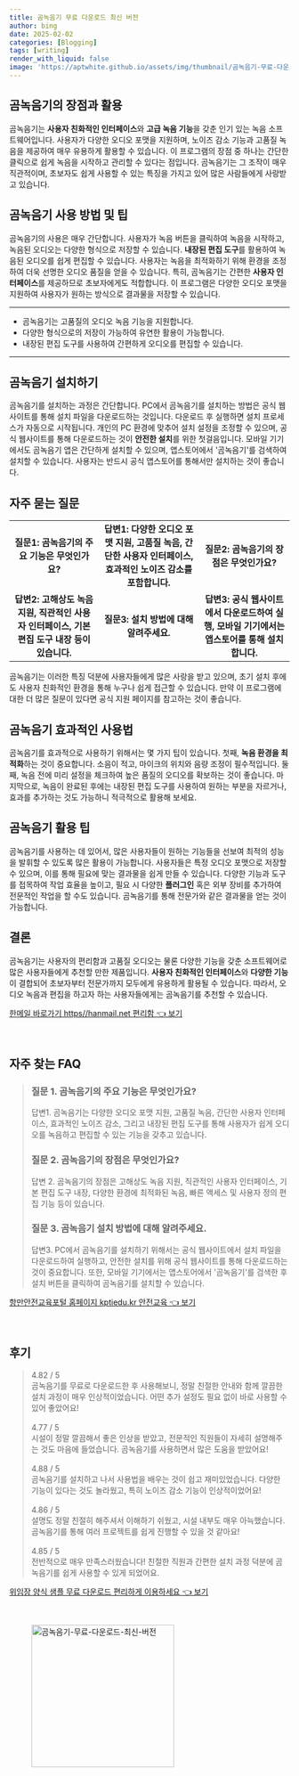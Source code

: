 ```yaml
---
title: 곰녹음기 무료 다운로드 최신 버전
author: bing
date: 2025-02-02
categories: [Blogging]
tags: [writing]
render_with_liquid: false
image: 'https://aptwhite.github.io/assets/img/thumbnail/곰녹음기-무료-다운로드-최신-버전.webp'
---
```



<h2 id='곰녹음기_소개'>곰녹음기의 장점과 활용</h2>

<p>곰녹음기는 <b>사용자 친화적인 인터페이스</b>와 <b>고급 녹음 기능</b>을 갖춘 인기 있는 녹음 소프트웨어입니다. 사용자가 다양한 오디오 포맷을 지원하며, 노이즈 감소 기능과 고품질 녹음을 제공하여 매우 유용하게 활용할 수 있습니다. 이 프로그램의 장점 중 하나는 간단한 클릭으로 쉽게 녹음을 시작하고 관리할 수 있다는 점입니다. 곰녹음기는 그 조작이 매우 직관적이며, 초보자도 쉽게 사용할 수 있는 특징을 가지고 있어 많은 사람들에게 사랑받고 있습니다.</p>

<h2 id='사용법_및_팁'>곰녹음기 사용 방법 및 팁</h2>

<p>곰녹음기의 사용은 매우 간단합니다. 사용자가 녹음 버튼을 클릭하여 녹음을 시작하고, 녹음된 오디오는 다양한 형식으로 저장할 수 있습니다. <b>내장된 편집 도구</b>를 활용하여 녹음된 오디오를 쉽게 편집할 수 있습니다. 사용자는 녹음을 최적화하기 위해 환경을 조정하여 더욱 선명한 오디오 품질을 얻을 수 있습니다. 특히, 곰녹음기는 간편한 <b>사용자 인터페이스</b>를 제공하므로 초보자에게도 적합합니다. 이 프로그램은 다양한 오디오 포맷을 지원하여 사용자가 원하는 방식으로 결과물을 저장할 수 있습니다.</p>

<hr />

<ul>
    <li>곰녹음기는 고품질의 오디오 녹음 기능을 지원합니다.</li>
    <li>다양한 형식으로의 저장이 가능하여 유연한 활용이 가능합니다.</li>
    <li>내장된 편집 도구를 사용하여 간편하게 오디오를 편집할 수 있습니다.</li>
</ul>

<hr />

<h2 id='설치_방법'>곰녹음기 설치하기</h2>

<p>곰녹음기를 설치하는 과정은 간단합니다. PC에서 곰녹음기를 설치하는 방법은 공식 웹사이트를 통해 설치 파일을 다운로드하는 것입니다. 다운로드 후 실행하면 설치 프로세스가 자동으로 시작됩니다. 개인의 PC 환경에 맞추어 설치 설정을 조정할 수 있으며, 공식 웹사이트를 통해 다운로드하는 것이 <b>안전한 설치</b>를 위한 첫걸음입니다. 모바일 기기에서도 곰녹음기 앱은 간단하게 설치할 수 있으며, 앱스토어에서 '곰녹음기'를 검색하여 설치할 수 있습니다. 사용자는 반드시 공식 앱스토어를 통해서만 설치하는 것이 좋습니다.</p>

<h2 id='자주_묻는_질문'>자주 묻는 질문</h2>

<table>
    <tr>
        <td style="text-align: center; height: 17px;"><b>질문1: 곰녹음기의 주요 기능은 무엇인가요?</b></td>
        <td style="text-align: center; height: 17px;"><b>답변1: 다양한 오디오 포맷 지원, 고품질 녹음, 간단한 사용자 인터페이스, 효과적인 노이즈 감소를 포함합니다.</b></td>
        <td style="text-align: center; height: 17px;"><b>질문2: 곰녹음기의 장점은 무엇인가요?</b></td>
    </tr>
    <tr>
        <td style="text-align: center; height: 17px;"><b>답변2: 고해상도 녹음 지원, 직관적인 사용자 인터페이스, 기본 편집 도구 내장 등이 있습니다.</b></td>
        <td style="text-align: center; height: 17px;"><b>질문3: 설치 방법에 대해 알려주세요.</b></td>
        <td style="text-align: center; height: 17px;"><b>답변3: 공식 웹사이트에서 다운로드하여 실행, 모바일 기기에서는 앱스토어를 통해 설치합니다.</b></td>
    </tr>
</table>

<p>곰녹음기는 이러한 특징 덕분에 사용자들에게 많은 사랑을 받고 있으며, 초기 설치 후에도 사용자 친화적인 환경을 통해 누구나 쉽게 접근할 수 있습니다. 만약 이 프로그램에 대한 더 많은 질문이 있다면 공식 지원 페이지를 참고하는 것이 좋습니다.</p>

<h2 id='효과적인_사용법'>곰녹음기 효과적인 사용법</h2>

<p>곰녹음기를 효과적으로 사용하기 위해서는 몇 가지 팁이 있습니다. 첫째, <b>녹음 환경을 최적화</b>하는 것이 중요합니다. 소음이 적고, 마이크의 위치와 음량 조정이 필수적입니다. 둘째, 녹음 전에 미리 설정을 체크하여 높은 품질의 오디오를 확보하는 것이 좋습니다. 마지막으로, 녹음이 완료된 후에는 내장된 편집 도구를 사용하여 원하는 부분을 자르거나, 효과를 추가하는 것도 가능하니 적극적으로 활용해 보세요.</p>

<h2 id='이용_팁'>곰녹음기 활용 팁</h2>

<p>곰녹음기를 사용하는 데 있어서, 많은 사용자들이 원하는 기능들을 선보여 최적의 성능을 발휘할 수 있도록 많은 활용이 가능합니다. 사용자들은 특정 오디오 포맷으로 저장할 수 있으며, 이를 통해 필요에 맞는 결과물을 쉽게 만들 수 있습니다. 다양한 기능과 도구를 접목하여 작업 효율을 높이고, 필요 시 다양한 <b>플러그인</b> 혹은 외부 장비를 추가하여 전문적인 작업을 할 수도 있습니다. 곰녹음기를 통해 전문가와 같은 결과물을 얻는 것이 가능합니다.</p>

<h2 id='마무리'>결론</h2>

<p>곰녹음기는 사용자의 편리함과 고품질 오디오는 물론 다양한 기능을 갖춘 소프트웨어로 많은 사용자들에게 추천할 만한 제품입니다. <b>사용자 친화적인 인터페이스</b>와 <b>다양한 기능</b>이 결합되어 초보자부터 전문가까지 모두에게 유용하게 활용될 수 있습니다. 따라서, 오디오 녹음과 편집을 하고자 하는 사용자들에게는 곰녹음기를 추천할 수 있습니다.</p>


<p><a class="click-button" title="한메일 바로가기 https//hanmail.net 편리함" href="https://aptwhite.github.io/posts/%ED%95%9C%EB%A9%94%EC%9D%BC-%EB%B0%94%EB%A1%9C%EA%B0%80%EA%B8%B0-httpshanmail.net-%ED%8E%B8%EB%A6%AC%ED%95%A8/" rel="dofollow">한메일 바로가기 https//hanmail.net 편리함 👈 보기</a></p><br>
<h2 id='자주_찾는_FAQ'>자주 찾는 FAQ</h2>
<div itemscope="" itemtype="https://schema.org/FAQPage"> 
<blockquote> 
<div itemscope="" itemprop="mainEntity" itemtype="https://schema.org/Question"> 
<h3 itemprop="name">질문 1. 곰녹음기의 주요 기능은 무엇인가요?</h3> 
<div itemscope="" itemprop="acceptedAnswer" itemtype="https://schema.org/Answer"> 
<span itemprop="text"> 
<p>답변1. 곰녹음기는 다양한 오디오 포맷 지원, 고품질 녹음, 간단한 사용자 인터페이스, 효과적인 노이즈 감소, 그리고 내장된 편집 도구를 통해 사용자가 쉽게 오디오를 녹음하고 편집할 수 있는 기능을 갖추고 있습니다.</p> 
</span> 
</div> 
</div> 
<div itemscope="" itemprop="mainEntity" itemtype="https://schema.org/Question"> 
<h3 itemprop="name">질문 2. 곰녹음기의 장점은 무엇인가요?</h3> 
<div itemscope="" itemprop="acceptedAnswer" itemtype="https://schema.org/Answer"> 
<span itemprop="text"> 
<p>답변 2. 곰녹음기의 장점은 고해상도 녹음 지원, 직관적인 사용자 인터페이스, 기본 편집 도구 내장, 다양한 환경에 최적화된 녹음, 빠른 액세스 및 사용자 정의 편집 기능 등이 있습니다.</p> 
</span> 
</div> 
</div> 
<div itemscope="" itemprop="mainEntity" itemtype="https://schema.org/Question"> 
<h3 itemprop="name">질문 3. 곰녹음기 설치 방법에 대해 알려주세요.</h3> 
<div itemscope="" itemprop="acceptedAnswer" itemtype="https://schema.org/Answer"> 
<span itemprop="text"> 
<p>답변3. PC에서 곰녹음기를 설치하기 위해서는 공식 웹사이트에서 설치 파일을 다운로드하여 실행하고, 안전한 설치를 위해 공식 웹사이트를 통해 다운로드하는 것이 중요합니다. 또한, 모바일 기기에서는 앱스토어에서 '곰녹음기'를 검색한 후 설치 버튼을 클릭하여 곰녹음기를 설치할 수 있습니다.</p> 
</span> 
</div> 
</div> 
</blockquote> 
</div>
<p><a class="click-button" title="항만안전교육포털 홈페이지 kptiedu.kr 안전교육" href="https://aptwhite.github.io/posts/%ED%95%AD%EB%A7%8C%EC%95%88%EC%A0%84%EA%B5%90%EC%9C%A1%ED%8F%AC%ED%84%B8-%ED%99%88%ED%8E%98%EC%9D%B4%EC%A7%80-kptiedu.kr-%EC%95%88%EC%A0%84%EA%B5%90%EC%9C%A1/" rel="dofollow">항만안전교육포털 홈페이지 kptiedu.kr 안전교육 👈 보기</a></p><br>
<h2 id='후기'>후기</h2>
<div itemscope itemtype="https://schema.org/Product">
  <blockquote>
  <div itemprop="review" itemscope itemtype="https://schema.org/Review">
      <div itemprop="reviewRating" itemscope itemtype="https://schema.org/Rating"> <span itemprop="ratingValue">4.82</span> / <span itemprop="bestRating">5</span> </div>
      <span itemprop="reviewBody">곰녹음기를 무료로 다운로드한 후 사용해보니, 정말 친절한 안내와 함께 깔끔한 설치 과정이 매우 인상적이었습니다. 어떤 추가 설정도 필요 없이 바로 사용할 수 있어 좋았어요!</span>
  </div>
  <br>
  <div itemprop="review" itemscope itemtype="https://schema.org/Review">
      <div itemprop="reviewRating" itemscope itemtype="https://schema.org/Rating"> <span itemprop="ratingValue">4.77</span> / <span itemprop="bestRating">5</span> </div>
      <span itemprop="reviewBody">시설이 정말 깔끔해서 좋은 인상을 받았고, 전문적인 직원들이 자세히 설명해주는 것도 마음에 들었습니다. 곰녹음기를 사용하면서 많은 도움을 받았어요!</span>
  </div>
  <br>
  <div itemprop="review" itemscope itemtype="https://schema.org/Review">
      <div itemprop="reviewRating" itemscope itemtype="https://schema.org/Rating"> <span itemprop="ratingValue">4.88</span> / <span itemprop="bestRating">5</span> </div>
      <span itemprop="reviewBody">곰녹음기를 설치하고 나서 사용법을 배우는 것이 쉽고 재미있었습니다. 다양한 기능이 있다는 것도 놀라웠고, 특히 노이즈 감소 기능이 인상적이었어요!</span>
  </div>
  <br>
  <div itemprop="review" itemscope itemtype="https://schema.org/Review">
      <div itemprop="reviewRating" itemscope itemtype="https://schema.org/Rating"> <span itemprop="ratingValue">4.86</span> / <span itemprop="bestRating">5</span> </div>
      <span itemprop="reviewBody">설명도 정말 친절히 해주셔서 이해하기 쉬웠고, 시설 내부도 매우 아늑했습니다. 곰녹음기를 통해 여러 프로젝트를 쉽게 진행할 수 있을 것 같아요!</span>
  </div>
  <br>
  <div itemprop="review" itemscope itemtype="https://schema.org/Review">
      <div itemprop="reviewRating" itemscope itemtype="https://schema.org/Rating"> <span itemprop="ratingValue">4.85</span> / <span itemprop="bestRating">5</span> </div>
      <span itemprop="reviewBody">전반적으로 매우 만족스러웠습니다! 친절한 직원과 간편한 설치 과정 덕분에 곰녹음기를 쉽게 사용할 수 있게 되었어요.</span>
  </div>
  </blockquote>
</div>
<p><a class="click-button" title="위임장 양식 샘플 무료 다운로드 편리하게 이용하세요" href="https://aptwhite.github.io/posts/%EC%9C%84%EC%9E%84%EC%9E%A5-%EC%96%91%EC%8B%9D-%EC%83%98%ED%94%8C-%EB%AC%B4%EB%A3%8C-%EB%8B%A4%EC%9A%B4%EB%A1%9C%EB%93%9C-%ED%8E%B8%EB%A6%AC%ED%95%98%EA%B2%8C-%EC%9D%B4%EC%9A%A9%ED%95%98%EC%84%B8%EC%9A%94/" rel="dofollow">위임장 양식 샘플 무료 다운로드 편리하게 이용하세요 👈 보기</a></p><br>
<figure class="image"><img src="https://aptwhite.github.io/assets/img/thumbnail/곰녹음기-무료-다운로드-최신-버전.webp" alt="곰녹음기-무료-다운로드-최신-버전" width="256" height="256"></figure>